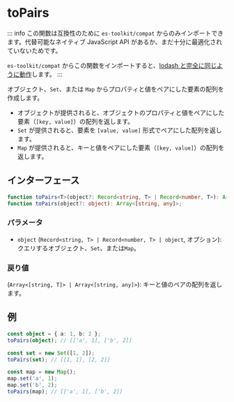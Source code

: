 # toPairs

::: info
この関数は互換性のために `es-toolkit/compat` からのみインポートできます。代替可能なネイティブ JavaScript API があるか、まだ十分に最適化されていないためです。

`es-toolkit/compat` からこの関数をインポートすると、[lodash と完全に同じように動作](../../../compatibility.md)します。
:::

オブジェクト、`Set`、または `Map` からプロパティと値をペアにした要素の配列を作成します。

- オブジェクトが提供されると、オブジェクトのプロパティと値をペアにした要素（`[key, value]`）の配列を返します。
- `Set` が提供されると、要素を `[value, value]` 形式でペアにした配列を返します。
- `Map` が提供されると、キーと値をペアにした要素（`[key, value]`）の配列を返します。

## インターフェース

```typescript
function toPairs<T>(object?: Record<string, T> | Record<number, T>): Array<[string, T]>;
function toPairs(object?: object): Array<[string, any]>;
```

### パラメータ

- `object` (`Record<string, T> | Record<number, T> | object`, オプション): クエリするオブジェクト、`Set`、または`Map`。

### 戻り値

(`Array<[string, T]> | Array<[string, any]>`): キーと値のペアの配列を返します。

## 例

```typescript
const object = { a: 1, b: 2 };
toPairs(object); // [['a', 1], ['b', 2]]

const set = new Set([1, 2]);
toPairs(set); // [[1, 1], [2, 2]]

const map = new Map();
map.set('a', 1);
map.set('b', 2);
toPairs(map); // [['a', 1], ['b', 2]]
```

